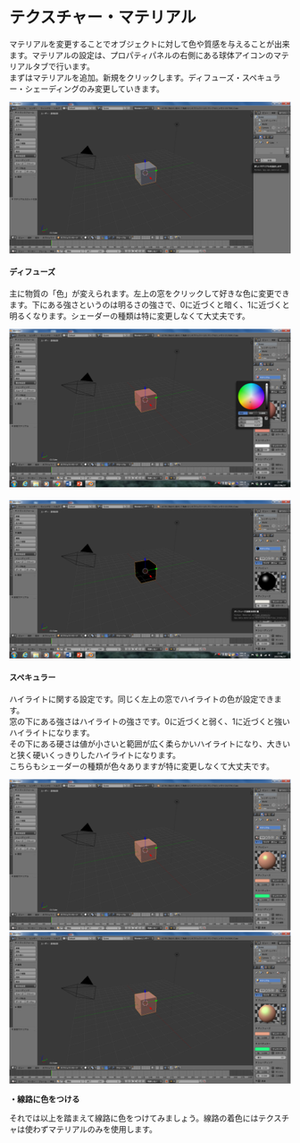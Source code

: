 # テクスチャー・マテリアル

マテリアルを変更することでオブジェクトに対して色や質感を与えることが出来ます。マテリアルの設定は、プロパティパネルの右側にある球体アイコンのマテリアルタブで行います。  
まずはマテリアルを追加。新規をクリックします。ディフューズ・スペキュラー・シェーディングのみ変更していきます。

![](/assets/Material1.png)

#### ディフューズ

主に物質の「色」が変えられます。左上の窓をクリックして好きな色に変更できます。下にある強さというのは明るさの強さで、0に近づくと暗く、1に近づくと明るくなります。シェーダーの種類は特に変更しなくて大丈夫です。

![](/assets/Material2.png)

#### ![](/assets/Material3.png)

#### スペキュラー

ハイライトに関する設定です。同じく左上の窓でハイライトの色が設定できます。  
窓の下にある強さはハイライトの強さです。0に近づくと弱く、1に近づくと強いハイライトになります。  
その下にある硬さは値が小さいと範囲が広く柔らかいハイライトになり、大きいと狭く硬いくっきりしたハイライトになります。  
こちらもシェーダーの種類が色々ありますが特に変更しなくて大丈夫です。

![](/assets/Material4.png)![](/assets/Material5.png)



**・線路に色をつける**

それでは以上を踏まえて線路に色をつけてみましょう。線路の着色にはテクスチャは使わずマテリアルのみを使用します。



